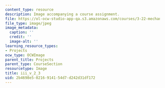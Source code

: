 ```yaml
---
content_type: resource
description: Image accompanying a course assignment.
file: https://ol-ocw-studio-app-qa.s3.amazonaws.com/courses/3-22-mechanical-behavior-of-materials-spring-2008/2b4698e50216914154d7d242d31df172_iii_v_2_3.jpg
file_type: image/jpeg
image_metadata:
  caption: ''
  credit: ''
  image-alt: ''
learning_resource_types:
- Projects
ocw_type: OCWImage
parent_title: Projects
parent_type: CourseSection
resourcetype: Image
title: iii_v_2_3
uid: 2b4698e5-0216-9141-54d7-d242d31df172
---
```

